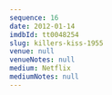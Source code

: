 ```yaml
---
sequence: 16
date: 2012-01-14
imdbId: tt0048254
slug: killers-kiss-1955
venue: null
venueNotes: null
medium: Netflix
mediumNotes: null
---
```

